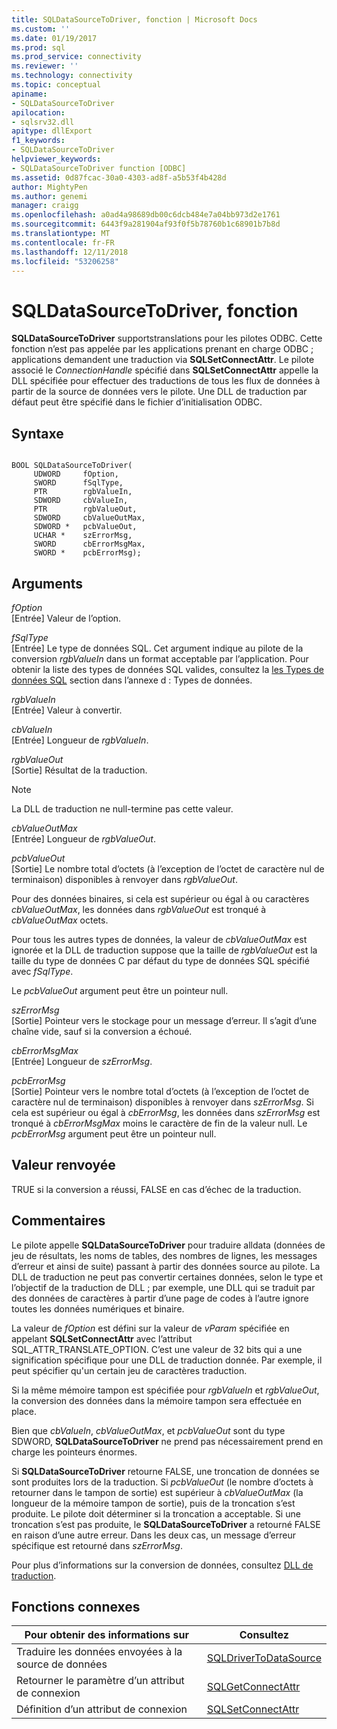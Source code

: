 ```yaml
---
title: SQLDataSourceToDriver, fonction | Microsoft Docs
ms.custom: ''
ms.date: 01/19/2017
ms.prod: sql
ms.prod_service: connectivity
ms.reviewer: ''
ms.technology: connectivity
ms.topic: conceptual
apiname:
- SQLDataSourceToDriver
apilocation:
- sqlsrv32.dll
apitype: dllExport
f1_keywords:
- SQLDataSourceToDriver
helpviewer_keywords:
- SQLDataSourceToDriver function [ODBC]
ms.assetid: 0d87fcac-30a0-4303-ad8f-a5b53f4b428d
author: MightyPen
ms.author: genemi
manager: craigg
ms.openlocfilehash: a0ad4a98689db00c6dcb484e7a04bb973d2e1761
ms.sourcegitcommit: 6443f9a281904af93f0f5b78760b1c68901b7b8d
ms.translationtype: MT
ms.contentlocale: fr-FR
ms.lasthandoff: 12/11/2018
ms.locfileid: "53206258"
---
```

# <a name="sqldatasourcetodriver-function"></a>SQLDataSourceToDriver, fonction
**SQLDataSourceToDriver** supportstranslations pour les pilotes ODBC. Cette fonction n’est pas appelée par les applications prenant en charge ODBC ; applications demandent une traduction via **SQLSetConnectAttr**. Le pilote associé le *ConnectionHandle* spécifié dans **SQLSetConnectAttr** appelle la DLL spécifiée pour effectuer des traductions de tous les flux de données à partir de la source de données vers le pilote. Une DLL de traduction par défaut peut être spécifié dans le fichier d’initialisation ODBC.  
  
## <a name="syntax"></a>Syntaxe  
  
```  
  
BOOL SQLDataSourceToDriver(  
     UDWORD     fOption,  
     SWORD      fSqlType,  
     PTR        rgbValueIn,  
     SDWORD     cbValueIn,  
     PTR        rgbValueOut,  
     SDWORD     cbValueOutMax,  
     SDWORD *   pcbValueOut,  
     UCHAR *    szErrorMsg,  
     SWORD      cbErrorMsgMax,  
     SWORD *    pcbErrorMsg);  
```  
  
## <a name="arguments"></a>Arguments  
 *fOption*  
 [Entrée] Valeur de l’option.  
  
 *fSqlType*  
 [Entrée] Le type de données SQL. Cet argument indique au pilote de la conversion *rgbValueIn* dans un format acceptable par l’application. Pour obtenir la liste des types de données SQL valides, consultez la [les Types de données SQL](../../../odbc/reference/appendixes/sql-data-types.md) section dans l’annexe d : Types de données.  
  
 *rgbValueIn*  
 [Entrée] Valeur à convertir.  
  
 *cbValueIn*  
 [Entrée] Longueur de *rgbValueIn*.  
  
 *rgbValueOut*  
 [Sortie] Résultat de la traduction.  
  
> [!NOTE]  
>  La DLL de traduction ne null-termine pas cette valeur.  
  
 *cbValueOutMax*  
 [Entrée] Longueur de *rgbValueOut*.  
  
 *pcbValueOut*  
 [Sortie] Le nombre total d’octets (à l’exception de l’octet de caractère nul de terminaison) disponibles à renvoyer dans *rgbValueOut*.  
  
 Pour des données binaires, si cela est supérieur ou égal à ou caractères *cbValueOutMax*, les données dans *rgbValueOut* est tronqué à *cbValueOutMax* octets.  
  
 Pour tous les autres types de données, la valeur de *cbValueOutMax* est ignorée et la DLL de traduction suppose que la taille de *rgbValueOut* est la taille du type de données C par défaut du type de données SQL spécifié avec *fSqlType*.  
  
 Le *pcbValueOut* argument peut être un pointeur null.  
  
 *szErrorMsg*  
 [Sortie] Pointeur vers le stockage pour un message d’erreur. Il s’agit d’une chaîne vide, sauf si la conversion a échoué.  
  
 *cbErrorMsgMax*  
 [Entrée] Longueur de *szErrorMsg*.  
  
 *pcbErrorMsg*  
 [Sortie] Pointeur vers le nombre total d’octets (à l’exception de l’octet de caractère nul de terminaison) disponibles à renvoyer dans *szErrorMsg*. Si cela est supérieur ou égal à *cbErrorMsg*, les données dans *szErrorMsg* est tronqué à *cbErrorMsgMax* moins le caractère de fin de la valeur null. Le *pcbErrorMsg* argument peut être un pointeur null.  
  
## <a name="returns"></a>Valeur renvoyée  
 TRUE si la conversion a réussi, FALSE en cas d’échec de la traduction.  
  
## <a name="comments"></a>Commentaires  
 Le pilote appelle **SQLDataSourceToDriver** pour traduire alldata (données de jeu de résultats, les noms de tables, des nombres de lignes, les messages d’erreur et ainsi de suite) passant à partir des données source au pilote. La DLL de traduction ne peut pas convertir certaines données, selon le type et l’objectif de la traduction de DLL ; par exemple, une DLL qui se traduit par des données de caractères à partir d’une page de codes à l’autre ignore toutes les données numériques et binaire.  
  
 La valeur de *fOption* est défini sur la valeur de *vParam* spécifiée en appelant **SQLSetConnectAttr** avec l’attribut SQL_ATTR_TRANSLATE_OPTION. C’est une valeur de 32 bits qui a une signification spécifique pour une DLL de traduction donnée. Par exemple, il peut spécifier qu'un certain jeu de caractères traduction.  
  
 Si la même mémoire tampon est spécifiée pour *rgbValueIn* et *rgbValueOut*, la conversion des données dans la mémoire tampon sera effectuée en place.  
  
 Bien que *cbValueIn*, *cbValueOutMax*, et *pcbValueOut* sont du type SDWORD, **SQLDataSourceToDriver** ne prend pas nécessairement prend en charge les pointeurs énormes.  
  
 Si **SQLDataSourceToDriver** retourne FALSE, une troncation de données se sont produites lors de la traduction. Si *pcbValueOut* (le nombre d’octets à retourner dans le tampon de sortie) est supérieur à *cbValueOutMax* (la longueur de la mémoire tampon de sortie), puis de la troncation s’est produite. Le pilote doit déterminer si la troncation a acceptable. Si une troncation s’est pas produite, le **SQLDataSourceToDriver** a retourné FALSE en raison d’une autre erreur. Dans les deux cas, un message d’erreur spécifique est retourné dans *szErrorMsg*.  
  
 Pour plus d’informations sur la conversion de données, consultez [DLL de traduction](../../../odbc/reference/develop-app/translation-dlls.md).  
  
## <a name="related-functions"></a>Fonctions connexes  
  
|Pour obtenir des informations sur|Consultez|  
|---------------------------|---------|  
|Traduire les données envoyées à la source de données|[SQLDriverToDataSource](../../../odbc/reference/syntax/sqldrivertodatasource-function.md)|  
|Retourner le paramètre d’un attribut de connexion|[SQLGetConnectAttr](../../../odbc/reference/syntax/sqlgetconnectattr-function.md)|  
|Définition d’un attribut de connexion|[SQLSetConnectAttr](../../../odbc/reference/syntax/sqlsetconnectattr-function.md)|
